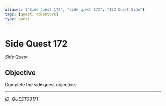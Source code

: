 ```yaml
---
aliases: ["Side Quest 172", "side quest 172", "172 Quest Side"]
tags: [quest, adventure]
type: quest
---
```


# Side Quest 172

*Side Quest*

## Objective
Complete the side quest objective.

---
*ID: QUEST00171*
